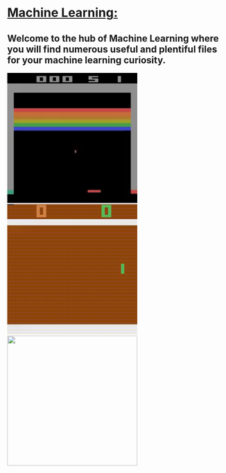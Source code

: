 # <ins>Machine Learning<ins>:
## Welcome to the hub of Machine Learning where you will find numerous useful and plentiful files for your machine learning curiosity.  

<img src="./gifs/Breakout_best_score.gif" width="300" height="300"/> <img src="./gifs/Pong_best_score.gif" width="300" height="300"/> <img src="./gifs/Carracing_best_score.gif" width="300" height="300"/>
